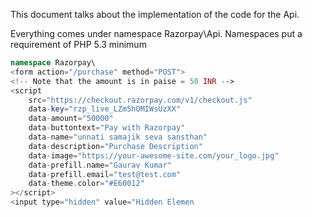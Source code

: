 This document talks about the implementation of the code for the Api.

Everything comes under namespace Razorpay\Api\.
Namespaces put a requirement of PHP 5.3 minimum

```php
namespace Razorpay\
<form action="/purchase" method="POST">
<!-- Note that the amount is in paise = 50 INR -->
<script
    src="https://checkout.razorpay.com/v1/checkout.js"
    data-key="rzp_live_LZm5hOMIWsUzXX"
    data-amount="50000"
    data-buttontext="Pay with Razorpay"
    data-name="unnati samajik seva sansthan"
    data-description="Purchase Description"
    data-image="https://your-awesome-site.com/your_logo.jpg"
    data-prefill.name="Gaurav Kumar"
    data-prefill.email="test@test.com"
    data-theme.color="#E60012"
></script>
<input type="hidden" value="Hidden Elemen

